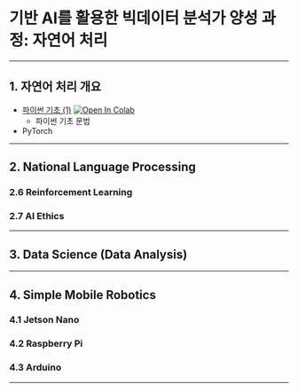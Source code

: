 # 기반 AI를 활용한 빅데이터 분석가 양성 과정: 자연어 처리
---
## 1. 자연어 처리 개요
- [파이썬 기초 (1)](01_Python/01_Python_Basics_01.ipynb) [![Open In Colab](https://colab.research.google.com/assets/colab-badge.svg)](https://colab.research.google.com/github/aidalabs/202201_Medici_NLP/blob/main/01_Python/01_Python_Basics_01.ipynb)
  - 파이썬 기초 문법 
- PyTorch
---
## 2. National Language Processing
### 2.6 Reinforcement Learning
### 2.7 AI Ethics
---
## 3. Data Science (Data Analysis)
---
## 4. Simple Mobile Robotics
### 4.1 Jetson Nano
### 4.2 Raspberry Pi
### 4.3 Arduino
---
